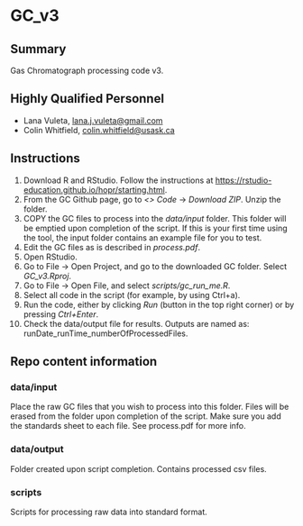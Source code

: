# GC_v3

## Summary

Gas Chromatograph processing code v3.

## Highly Qualified Personnel

- Lana Vuleta, lana.j.vuleta@gmail.com
- Colin Whitfield, colin.whitfield@usask.ca

## Instructions

 1) Download R and RStudio. Follow the instructions at https://rstudio-education.github.io/hopr/starting.html.
 2) From the GC Github page, go to *<> Code* -> *Download ZIP*. Unzip the folder.
 3) COPY the GC files to process into the *data/input* folder. This folder will be emptied upon completion of the script. If this is your first time using the tool, the input folder contains an example file for you to test.
 4) Edit the GC files as is described in *process.pdf*.
 5) Open RStudio.
 6) Go to File -> Open Project, and go to the downloaded GC folder. Select *GC_v3.Rproj*.
 7) Go to File -> Open File, and select *scripts/gc_run_me.R*.
 8) Select all code in the script (for example, by using Ctrl+a).
 9) Run the code, either by clicking *Run* (button in the top right corner) or by pressing *Ctrl+Enter*.
 10) Check the data/output file for results. Outputs are named as: runDate_runTime_numberOfProcessedFiles.

## Repo content information

### data/input

Place the raw GC files that you wish to process into this folder. Files will be erased from the folder upon completion of the script. Make sure you add the standards sheet to each file. See process.pdf for more info.

### data/output

Folder created upon script completion. Contains processed csv files.

### scripts

Scripts for processing raw data into standard format.

